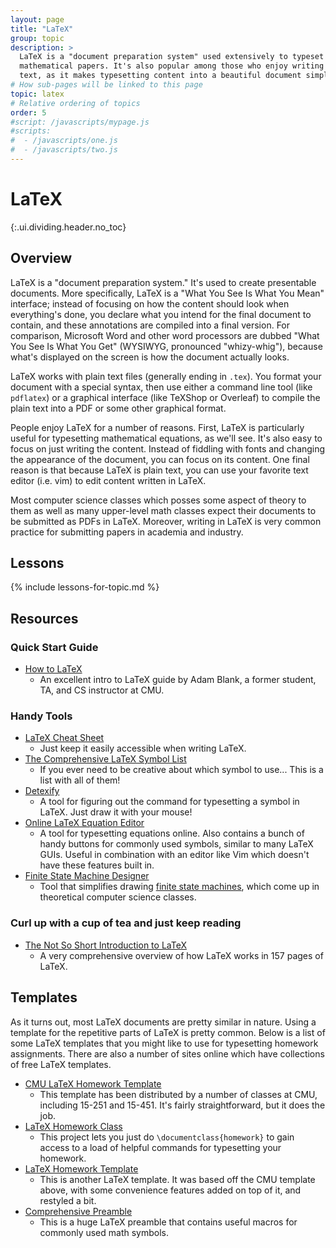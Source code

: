 ```yaml
---
layout: page
title: "LaTeX"
group: topic
description: >
  LaTeX is a "document preparation system" used extensively to typeset
  mathematical papers. It's also popular among those who enjoy writing in plain
  text, as it makes typesetting content into a beautiful document simple.
# How sub-pages will be linked to this page
topic: latex
# Relative ordering of topics
order: 5
#script: /javascripts/mypage.js
#scripts:
#  - /javascripts/one.js
#  - /javascripts/two.js
---
```



# LaTeX
{:.ui.dividing.header.no_toc}

## Overview

LaTeX is a "document preparation system." It's used to create presentable
documents. More specifically, LaTeX is a "What You See Is What You Mean"
interface; instead of focusing on how the content should look when everything's
done, you declare what you intend for the final document to contain, and these
annotations are compiled into a final version. For comparison, Microsoft Word
and other word processors are dubbed "What You See Is What You Get" (WYSIWYG,
pronounced "whizy-whig"), because what's displayed on the screen is how the
document actually looks.

LaTeX works with plain text files (generally ending in `.tex`). You format your
document with a special syntax, then use either a command line tool (like
`pdflatex`) or a graphical interface (like TeXShop or Overleaf) to compile the
plain text into a PDF or some other graphical format.

People enjoy LaTeX for a number of reasons. First, LaTeX is particularly
useful for typesetting mathematical equations, as we'll see. It's also easy to
focus on just writing the content. Instead of fiddling with fonts and changing
the appearance of the document, you can focus on its content. One final reason
is that because LaTeX is plain text, you can use your favorite text editor (i.e.
vim) to edit content written in LaTeX.

Most computer science classes which posses some aspect of theory to them as well
as many upper-level math classes expect their documents to be submitted as PDFs
in LaTeX. Moreover, writing in LaTeX is very common practice for submitting
papers in academia and industry.

## Lessons

{% include lessons-for-topic.md %}

## Resources

### Quick Start Guide

- [How to LaTeX][howtolatex]
  - An excellent intro to LaTeX guide by Adam Blank, a former student, TA, and
    CS instructor at CMU.

### Handy Tools

- [LaTeX Cheat Sheet][cheatsheet]
  - Just keep it easily accessible when writing LaTeX.
- [The Comprehensive LaTeX Symbol List][symbols]
  - If you ever need to be creative about which symbol to use...
    This is a list with all of them!
- [Detexify][detexify]
  - A tool for figuring out the command for typesetting a symbol in LaTeX. Just
    draw it with your mouse!
- [Online LaTeX Equation Editor][eqneditor]
  - A tool for typesetting equations online. Also contains a bunch of handy
    buttons for commonly used symbols, similar to many LaTeX GUIs. Useful in
    combination with an editor like Vim which doesn't have these features built
    in.
- [Finite State Machine Designer][fsmd]
  - Tool that simplifies drawing [finite state machines][fsm], which come up in
    theoretical computer science classes.

### Curl up with a cup of tea and just keep reading

- [The Not So Short Introduction to LaTeX][lshort]
  - A very comprehensive overview of how LaTeX works in 157 pages of LaTeX.

## Templates

As it turns out, most LaTeX documents are pretty similar in nature. Using a
template for the repetitive parts of LaTeX is pretty common. Below is a list of
some LaTeX templates that you might like to use for typesetting homework
assignments. There are also a number of sites online which have collections of
free LaTeX templates.

- [CMU LaTeX Homework Template][cmu-template]
  - This template has been distributed by a number of classes at CMU, including
    15-251 and 15-451. It's fairly straightforward, but it does the job.
- [LaTeX Homework Class][homework-class]
  - This project lets you just do `\documentclass{homework}` to gain access to
    a load of helpful commands for typesetting your homework.
- [LaTeX Homework Template][jake-template]
  - This is another LaTeX template. It was based off the CMU template above,
    with some convenience features added on top of it, and restyled a bit.
- [Comprehensive Preamble][preamble]
  - This is a huge LaTeX preamble that contains useful macros for commonly
    used math symbols.

[cmu-template]: https://github.com/jez/cmu-latex-hw-template
[homework-class]: https://github.com/jez/latex-homework-class
[jake-template]: https://github.com/jez/latex-hw-template
[preamble]: https://gist.github.com/jez/8109d1ef3421f453ee14



[howtolatex]: how-to-latex.pdf
[detexify]: http://detexify.kirelabs.org/classify.html
[eqneditor]: http://www.codecogs.com/latex/eqneditor.php
[fsmd]: http://madebyevan.com/fsm/
[fsm]: http://en.wikipedia.org/wiki/Finite-state_machine
[lshort]: https://tobi.oetiker.ch/lshort/lshort.pdf
[cheatsheet]: https://wch.github.io/latexsheet/latexsheet.pdf
[symbols]: http://tug.ctan.org/info/symbols/comprehensive/symbols-a4.pdf



